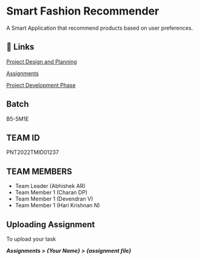 # Smart Fashion Recommender

A Smart Application that recommend products based on user preferences.

## 🔗 Links

[Project Design and Planning](https://github.com/IBM-EPBL/IBM-Project-5252-1658752657/tree/main/Project%20Design%20%26%20Planning)

[Assignments](https://github.com/IBM-EPBL/IBM-Project-5252-1658752657/tree/main/Assignments)

[Project Development Phase](https://github.com/IBM-EPBL/IBM-Project-5252-1658752657/tree/main/Project%20Development%20Phase)

## Batch

B5-5M1E

## TEAM ID 

PNT2022TMID01237

## TEAM MEMBERS

- Team Leader (Abhishek AR)
- Team Member 1 (Charan DP)
- Team Member 1 (Devendran V)
- Team Member 1 (Hari Krishnan N)

## Uploading Assignment

To upload your task

<b><i>Assignments > {Your Name} > {assignment file}<i></b>
